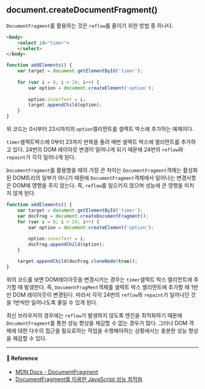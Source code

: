 ## document.createDocumentFragment()

`DocumentFragment`를 활용하는 것은 `reflow`를 줄이기 위한 방법 중 하나다.

```html
<body>
	<select id="timer">
    </select>
</body>
```

```js
function addElements() {
    var target = document.getElementById('timer');
 
    for (var i = 0; i < 24; i++) {
        var option = document.createElement('option');
 
        option.innerText = i;
        target.appendChild(option);
    }
}
```

위 코드는 0시부터 23시까지의 `option`엘리먼트를 셀렉트 박스에 추가하는 예제이다.

`timer`셀렉트박스에 0부터 23까지 반복을 돌려 매번 셀렉트 박스에 엘리먼트를 추가하고 있다. 24번의 DOM 레이아웃 변경이 일어나게 되기 때문에 24번의 `reflow`와 `repaint`가 각각 일어나게 된다.

`DocumentFragment`를 활용했을 때의 가장 큰 차이는 `DocumentFragment`객체는 활성화된 DOM트리의 일부가 아니기 때문에 `DocumentFragment`객체에서 일어나는 변경사항은 DOM에 영향을 주지 않는다. 즉, `reflow`를 일으키지 않으며 성능에 큰 영향을 미치지 않게 된다.

```js
function addElements() {
    var target = document.getElementById('timer');
    var docFrag = document.createDocumentFragment();
    for (var i = 0; i < 24; i++) {
        var option = document.createElement('option');
 
        option.innerText = i;
        docFrag.appendChild(option);
    }

    target.appendChild(docFrag.cloneNode(true));
}
```

위의 코드를 보면 DOM레이아웃을 변경시키는 경우는 `timer`셀렉트 박스 엘리먼트에 추가할 때 발생한다. 즉, `DocumentFragMent`객체를 셀렉트 박스 엘리먼트에 추가할 때 1번만 DOM 레이아웃이 변경된다. 따라서 각각 24번의 `reflow`와 `repaint`가 일어나던 것을 1번씩만 일어나도록 줄일 수 있게 된다.

최신 브라우저의 경우에는 `reflow`가 발생하지 않도록 엔진을 최적화하기 때문에 `DocumentFragment`를 통한 성능 향상을 체감할 수 없는 경우가 많다. 그러나 DOM 객체에 대한 다수의 접근을 필요로하는 작업을 수행해야하는 상황에서는 충분한 성능 향상을 체감할 수 있다.

---

#### 🙏  Reference

- [MDN Docs - Document​Fragment](https://developer.mozilla.org/ko/docs/Web/API/DocumentFragment)
- [DocumentFragment를 이용한 JavaScript 성능 최적화](https://untitledtblog.tistory.com/44)